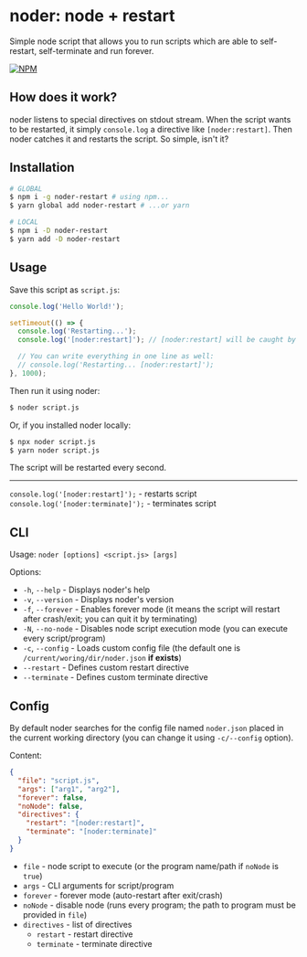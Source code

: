 # noder: node + restart

Simple node script that allows you to run scripts which are able to
self-restart, self-terminate and run forever.

[![NPM](https://nodei.co/npm/noder-restart.png)](https://nodejs.com/package/noder-restart)

## How does it work?

noder listens to special directives on stdout stream. When the script wants to
be restarted, it simply `console.log` a directive like `[noder:restart]`. Then
noder catches it and restarts the script. So simple, isn't it?

## Installation

```sh
# GLOBAL
$ npm i -g noder-restart # using npm...
$ yarn global add noder-restart # ...or yarn

# LOCAL
$ npm i -D noder-restart
$ yarn add -D noder-restart
```

## Usage

Save this script as `script.js`:

```js
console.log('Hello World!');

setTimeout(() => {
  console.log('Restarting...');
  console.log('[noder:restart]'); // [noder:restart] will be caught by noder and will cause the script to restart

  // You can write everything in one line as well:
  // console.log('Restarting... [noder:restart]');
}, 1000);
```

Then run it using noder:

```sh
$ noder script.js
```

Or, if you installed noder locally:

```sh
$ npx noder script.js
$ yarn noder script.js
```

The script will be restarted every second.

---

`console.log('[noder:restart]');` - restarts script  
`console.log('[noder:terminate]');` - terminates script

## CLI

Usage: `noder [options] <script.js> [args]`

Options:

- `-h`, `--help` - Displays noder's help
- `-v`, `--version` - Displays noder's version
- `-f`, `--forever` - Enables forever mode (it means the script will restart after crash/exit; you can quit it by terminating)
- `-N`, `--no-node` - Disables node script execution mode (you can execute every script/program)
- `-c`, `--config` - Loads custom config file (the default one is `/current/woring/dir/noder.json` **if exists**)
- `--restart` - Defines custom restart directive
- `--terminate` - Defines custom terminate directive

## Config

By default noder searches for the config file named `noder.json` placed in the
current working directory (you can change it using `-c/--config` option).

Content:

```json
{
  "file": "script.js",
  "args": ["arg1", "arg2"],
  "forever": false,
  "noNode": false,
  "directives": {
    "restart": "[noder:restart]",
    "terminate": "[noder:terminate]"
  }
}
```

- `file` - node script to execute (or the program name/path if `noNode` is `true`)
- `args` - CLI arguments for script/program
- `forever` - forever mode (auto-restart after exit/crash)
- `noNode` - disable node (runs every program; the path to program must be provided in `file`)
- `directives` - list of directives
  - `restart` - restart directive
  - `terminate` - terminate directive
